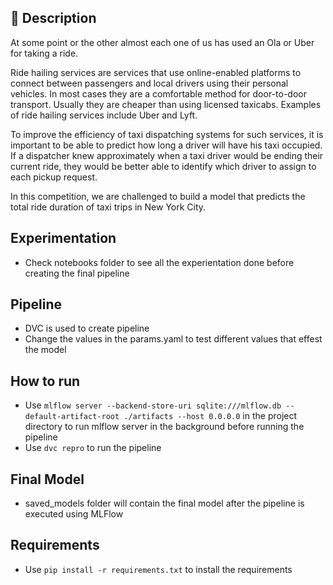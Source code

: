 ## 📝 Description

At some point or the other almost each one of us has used an Ola or Uber for taking a ride.

Ride hailing services are services that use online-enabled platforms to connect between passengers and local drivers using their personal vehicles. In most cases they are a comfortable method for door-to-door transport. Usually they are cheaper than using licensed taxicabs. Examples of ride hailing services include Uber and Lyft.

To improve the efficiency of taxi dispatching systems for such services, it is important to be able to predict how long a driver will have his taxi occupied. If a dispatcher knew approximately when a taxi driver would be ending their current ride, they would be better able to identify which driver to assign to each pickup request.

In this competition, we are challenged to build a model that predicts the total ride duration of taxi trips in New York City.

## Experimentation
- Check notebooks folder to see all the experientation done before creating the final pipeline

## Pipeline
- DVC is used to create pipeline
- Change the values in the params.yaml to test different values that effest the model

## How to run
- Use ```mlflow server --backend-store-uri sqlite:///mlflow.db --default-artifact-root ./artifacts --host 0.0.0.0``` in the project directory to run mlflow server in the background before running the pipeline
- Use ```dvc repro``` to run the pipeline

## Final Model
- saved_models folder will contain the final model after the pipeline is executed using MLFlow

## Requirements
- Use ```pip install -r requirements.txt``` to install the requirements